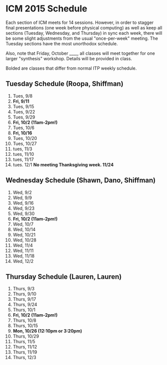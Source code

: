 # ICM 2015 Schedule

Each section of ICM meets for 14 sessions.  However, in order to stagger final presentations (one week before physical computing) as well as keep all sections (Tuesday, Wednesday, and Thursday) in sync each week, there will be some slight adjustments from the usual "once-per-week" meeting.  The Tuesday sections have the most unorthodox schedule.  

Also, note that Friday, October ____, all classes will meet together for one larger "synthesis" workshop.  Details will be provided in class.

Bolded are classes that differ from normal ITP weekly schedule.

## Tuesday Schedule (Roopa, Shiffman)
1. Tues, 9/8
2. **Fri, 9/11**
3. Tues, 9/15
4. Tues, 9/22
5. Tues, 9/29
6. **Fri, 10/2 (11am-2pm!)**
7. Tues, 10/6
8. **Fri, 10/16**
9. Tues, 10/20
10. Tues, 10/27
11. tues, 11/3
12. tues, 11/10
13. tues, 11/17
14. tues. 12/1
**No meeting Thanksgiving week. 11/24**

## Wednesday Schedule (Shawn, Dano, Shiffman)
1. Wed, 9/2
2. Wed, 9/9
3. Wed, 9/16
4. Wed, 9/23
5. Wed, 9/30
6. **Fri, 10/2 (11am-2pm!)**
7. Wed, 10/7
8. Wed, 10/14
9. Wed, 10/21
10. Wed, 10/28
11. Wed, 11/4
12. Wed, 11/11
13. Wed, 11/18
14. Wed, 12/2

## Thursday Schedule (Lauren, Lauren)
1. Thurs, 9/3
2. Thurs, 9/10
3. Thurs, 9/17
4. Thurs, 9/24
5. Thurs, 10/1
6. **Fri, 10/2 (11am-2pm!)**
7. Thurs, 10/8
8. Thurs, 10/15
9. **Mon, 10/26 (12:10pm or 3:20pm)**
10. Thurs, 10/29
11. Thurs, 11/5
12. Thurs, 11/12
13. Thurs, 11/19
14. Thurs, 12/3
